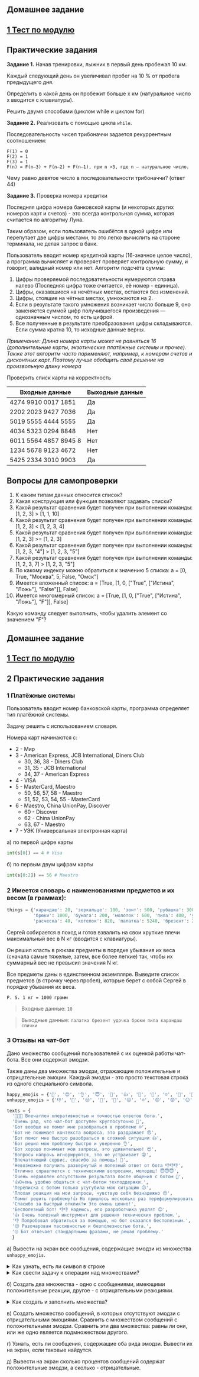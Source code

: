 ## Домашнее задание

## [1 Тест по модулю](https://forms.gle/ZvuupRcjJkUPL9rZ8)


## Практические задания

__Задание 1.__
Начав тренировки, лыжник в первый день пробежал 10 км. 

Каждый следующий день он увеличивал пробег на 10 % от пробега предыдущего дня. 

Определить в какой день он пробежит больше x км (натуральное число x вводится с клавиатуры).

Решить двумя способами (циклом while и циклом for)

__Задание 2.__ Реализовать с помощью цикла `while`.

Последовательность чисел трибоначчи задается рекуррентным соотношением:
```
F(1) = 0
F(2) = 1
F(3) = 1
F(n) = F(n–3) + F(n–2) + F(n–1), при n >3, где n – натуральное число.
```

Чему равно девятое число в последовательности трибоначчи? (ответ 44)


__Задание 3.__ Проверка номера кредитки

Последняя цифра номера банковской карты (и некоторых других номеров карт и счетов) - это всегда контрольная сумма, которая считается по алгоритму Луна. 

Таким образом, если пользователь ошибётся в одной цифре или перепутает две цифры местами, то это легко вычислить на стороне терминала, не делая запрос в банк.

Пользователь вводит номер кредитной карты (16-значное целое число), а программа вычисляет и проверяет проверяет контрольную сумму, и говорит, валидный номер или нет. Алгоритм подсчёта суммы:

1. Цифры проверяемой последовательности нумеруются справа налево (Последняя цифра тоже считается, её номер - единица).
2. Цифры, оказавшиеся на нечётных местах, остаются без изменений.
3. Цифры, стоящие на чётных местах, умножаются на 2.
4. Если в результате такого умножения возникает число больше 9, оно заменяется суммой цифр получившегося произведения — однозначным числом, то есть цифрой.
5. Все полученные в результате преобразования цифры складываются. Если сумма кратна 10, то исходные данные верны.

*Примечание: Длина номера карты может не равняться 16 (дополнительные карты, экзотические платёжные системы и прочее). Также этот алгоритм часто парименяют, например, к номерам счетов и дисконтных карт. Поэтому лучше обобщить своё решение на произвольную длину номера*


Проверить списк карты на корректность


  Входные данные  |  Выходные данные
---------|-------
4274 9910 0017 1851 | Да
2202 2023 9427 7036 | Да
5019 5555 4444 5555 | Да
4034 5323 0294 8848 | Нет
6011 5564 4857 8945 8 | Нет
1234 5678 9123 4672 | Нет
5425 2334 3010 9903 | Да




## Вопросы для самопроверки

1. К каким типам данных относится список?
2. Какая конструкция или функция позволяют задавать списки?
3. Какой результат сравнения будет получен при выполнении команды:
[1, 2, 3] > [1, 1, 10]
4. Какой результат сравнения будет получен при выполнении команды:
[1, 2, 3] < [1, 2, 3, 4]
5. Какой результат сравнения будет получен при выполнении команды:
[1, 2, 3] >= [1, 2, 3]
6. Какой результат сравнения будет получен при выполнении команды:
[1, 2, 3, "4"] > [1, 2, 3, "5"]
7. Какой результат сравнения будет получен при выполнении команды:
[1, 2, 3, 7] > [1, 2, 3, "5"]
8. По какому индексу можно обратиться к значению 5 списка:
a = [0, True, "Москва", 5, False, "Омск"]
9. Имеется вложенный список:
a = [True, [1, 0, ["True", ["Истина", "Ложь"], "False"]], False]
10. Имеется многомерный список:
a = [True, [1, 0, ["True", ["Истина", "Ложь"], "F"]], False]

Какую команду следует выполнить, чтобы удалить элемент со значением "F"?


## Домашнее задание

## [1 Тест по модулю](https://forms.gle/DHHQsfkzSQ4AiSVy9)


## 2 Практические задания


### 1 Платёжные системы

Пользователь вводит номер банковской карты, программа определяет тип платёжной системы. 

Задачу решить  с использованием словаря.

Номера карт начинаются с:

* 2 - Мир
* 3 - American Express, JCB International, Diners Club
  * 30, 36, 38 - Diners Club
  * 31, 35 - JCB International
  * 34, 37 - American Express
* 4 - VISA
* 5 - MasterCard, Maestro
  * 50, 56, 57, 58 - Maestro
  * 51, 52, 53, 54, 55 - MasterCard
* 6 - Maestro, China UnionPay, Discover
  * 60 - Discover
  * 62 - China UnionPay
  * 63, 67 - Maestro
* 7 - УЭК (Универсальная электронная карта)

а) по первой цифре карты
``` python
int(s[0]) == 4 # Visa
```

б) по первым двум цифрам карты

``` python
int(s[0:2]) == 56 # Maestro
```

### 2  Имеется словарь с наименованиями предметов и их весом (в граммах):
```python
things = {'карандаш': 20, 'зеркальце': 100, 'зонт': 500, 'рубашка': 300, 
          'брюки': 1000, 'бумага': 200, 'молоток': 600, 'пила': 400, 'удочка': 1200,
          'расческа': 40, 'котелок': 820, 'палатка': 5240, 'брезент': 2130, 'спички': 10}
```
Сергей собирается в поход и готов взвалить на свои хрупкие плечи максимальный вес в N кг (вводится с клавиатуры). 

Он решил класть в рюкзак предметы в порядке убывания их веса (сначала самые тяжелые, затем, все более легкие) так, чтобы их суммарный вес не превысил значения N кг. 

Все предметы даны в единственном экземпляре. Выведите список предметов (в строчку через пробел), которые берет с собой Сергей в порядке убывания их веса.

`P. S. 1 кг = 1000 грамм`

> Входные данные: `10`

> Выходные данные: `палатка брезент удочка брюки пила карандаш спички`



### 3 Отзывы на чат-бот

Дано множество сообщений пользователей с их оценкой работы чат-бота. Все они содержат эмодзи. 

Также даны два множества эмодзи, отражающие положительные и отрицательные эмоции.
Каждый эмодзи - это просто текстовая строка из одного специального символа.

```python
happy_emojis = {'💯', '😍', '👌', '😇', '🫶', '👍', '🙏', '👏', '☺', '🙂', '🥰', '❤', '😊', '😉'}
unhappy_emojis = {'👎', '🤨', '😒', '💩', '🖕', '😖', '☹', '😠', '😡', '😑', '😐', '🙄', '😔', '🙁'}

texts = {
  '👏👏👏 Впечатлен оперативностью и точностью ответов бота.',
  'Очень рад, что чат-бот доступен круглосуточно 🙏',
  'Бот вообще не помог мне разобраться в проблеме ☹',
  'Бот не понимает контекста вопроса, это раздражает 😠',
  'Бот помог мне быстро разобраться в сложной ситуации 👍',
  'Бот решил мою проблему быстро и уверенно 👌',
  'Бот хорошо понимает мои запросы, это удивительно! 😍',
  'Вопросы напрочь игнорируются, это не устраивает 😡',
  'Впечатляющий сервис, спасибо за помощь! 🙏',
  'Невозможно получить развернутый и полезный ответ от бота 👎👎👎',
  'Отлично справляется с техническими вопросами, молодец! 😇😇😇',
  'Очень недоволен отсутствием результата после общения с ботом 🙁',
  '👍Очень удобно общаться с чат-ботом техподдержки.',
  'Переписка с ботом только усугубила мою ситуацию 😖',
  'Плохая реакция на мои запросы, чувствую себя безнадежно 😔',
  'Помог решить проблему!👍 Но пришлось несколько раз переформулировать вопрос🙄',
  'Спасибо за быстрый отклик!❤ Это очень ценно!',
  'Бесполезный бот! 👎👎 Надеюсь, его разработчика уволят 😊',
  '👍 Очень полезный инструмент для решения технических проблем.',
  '👎 Попробовал обратиться за помощью, но бот оказался бесполезным.',
  '😔 Разочарован пассивностью и безполезностью бота.',
  '🙄 Бот отвечает стандартными фразами, не решая проблему.'
  }
```

а) Вывести на экран все сообщения, содержащие эмодзи из множества ```unhappy_emojis```.

<details><summary>Как узнать, есть ли символ в строке</summary>
У строк есть операция <tt>in</tt>, позволяющая узнать, есть ли в строке какой-то символ или последовательность символов. Результат такой операции - <tt>True</tt> или <tt>False</tt>.
<pre>
x = '❤' in 'Я ❤ Python'  # True
y = '💯' in '99'  # False
</pre>
</details>

<details><summary>Как свести задачу к операции над множествами?</summary>
Строку можно превратить в множество с помощью функции <tt>set()</tt>. Получим множество символов, содержащихся в этой строке.

Имея множество символов в строке и множество эмодзи, можно с помощью операции их пересечения посмотреть, есть ли строке эти эмодзи. Пересечение множеств записывается как <tt>z = x & y</tt>. Если полученное множество не пустое (его длина, измеренная с помощью <tt>len()</tt>, больше нуля), то искомые эмодзи там есть.</details>

б) Создать два множества - одно с сообщениями, имеющими положительные реакции, другое - с отрицательными реакциями.

<details><summary>Как создать и заполнить множества?</summary>
Пустое множество создаётся вызовом команды <tt>set()</tt> (а не пустыми фигурными скобками). Добавить элемент в множество - <tt>x.add(y)</tt>.

Также можно использовать генератор множества:
<pre>x = {y for y in z if blah_blah_blah}</pre>
</details>

в) Создать множество сообщений, в которых отсутствуют эмодзи с отрицательными эмоциями. Сравнить с множеством сообщений с положительными эмодзи. Сравнить эти два множества: равны ли они, или же одно является подмножеством другого.

г) Узнать, есть ли сообщения, содержащие оба вида эмодзи. Вывести их на экран, если таковые найдутся.

д) Вывести на экран сколько процентов сообщений содержат положительные эмодзи, а сколько - отрицательные.


